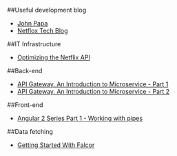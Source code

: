 ##Useful development blog
* [John Papa](http://www.johnpapa.net/)
* [Netflox Tech Blog](http://techblog.netflix.com/)

##IT Infrastructure
* [Optimizing the Netflix API](http://techblog.netflix.com/2013/01/optimizing-netflix-api.html)

##Back-end
* [API Gateway. An Introduction to Microservice - Part 1](https://auth0.com/blog/2015/09/04/an-introduction-to-microservices-part-1/)
* [API Gateway. An Introduction to Microservice - Part 2](https://auth0.com/blog/2015/09/13/an-introduction-to-microservices-part-2-API-gateway/)

##Front-end
* [Angular 2 Series Part 1 - Working with pipes](https://auth0.com/blog/2015/09/03/angular2-series-working-with-pipes/)

##Data fetching
* [Getting Started With Falcor](https://auth0.com/blog/2015/08/28/getting-started-with-falcor/)

